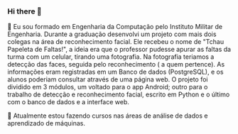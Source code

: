 ### Hi there 👋

<!--
**jlvoltan/jlvoltan** is a ✨ _special_ ✨ repository because its `README.md` (this file) appears on your GitHub profile.

Here are some ideas to get you started:

- 🔭 I’m currently working on ...
- 🌱 I’m currently learning ...
- 👯 I’m looking to collaborate on ...
- 🤔 I’m looking for help with ...
- 💬 Ask me about ...
- 📫 How to reach me: ...
- 😄 Pronouns: ...
- ⚡ Fun fact: ...
-->

🔭 Eu sou formado em Engenharia da Computação pelo Instituto Militar de Engenharia. Durante a graduação desenvolvi um projeto com mais dois colegas na área de reconhecimento facial. Ele recebeu o nome de "Tchau Papeleta de Faltas!", a ideia era que o professor pudesse apurar as faltas da turma com um celular, tirando uma fotografia. Na fotografia teriamos a detecção das faces, seguida pelo reconhecimento ( a quem pertence). As informações eram registradas em um Banco de dados (PostgreSQL), e os alunos poderiam consultar através de uma página web. O projeto foi dividido em 3 módulos, um voltado para o app Android; outro para o trabalho de detecção e reconhecimento facial, escrito em Python e o último com o banco de dados e a interface web.   

🌱 Atualmente estou fazendo cursos nas áreas de análise de dados e aprendizado de máquinas. 
